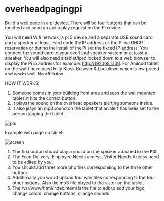 # overheadpagingpi

Build a web page in a pi device. There will be four buttons that can be touched and send an audio play request on the Pi device. 

You will need Wifi network, a pi 5 device and a separate USB sound card and a speaker at least. Hard code the IP address on the Pi via DHCP reservation or during the install of the Pi set the fixced IP address. You connect the sound card to your overhead speaker system or at least a speaker. 
You will also need a tablet/ipad locked down to a web browser to display the Pi ip address for example: http://192.168.1.100. For Android tablet on the wall I have used Fully Kiosk Browser & Lockdown which is low priced and works well. No affiliation. 

HOW IT WORKS:
1. Someone comes in your building front area and sees the wall mounted tablet at hits the correct button.
2. It plays the sound on the overhead speakers alerting someone inside.
3. It also plays an mp3 sound on the tablet that an alert has been set to the person tapping the tablet. 



![pis](https://github.com/ugotapi/overheadpagingpi/assets/14945441/099944ce-097d-4dd9-b0f6-489bae12e737)


Example web page on tablet:

 ![screen](https://github.com/ugotapi/overheadpagingpi/assets/14945441/cb2b8f8b-0c1b-4678-8a38-076fe587217f)



1. The first button should play a sound on the speaker attached to the Pi5. 
2. The Food Delivery, Employee Needs access, Visitor Needs Access need to be edited by you.
3. You should add three more php files corresponding to the three other buttons.
4. Additionally you would upload four wav files corresponding to the four other buttons. Also the mp3 file played to the vistor on the tablet. 
5. The /var/www/html/index.hteml is the file to edit to add your logo, change colors, change buttons, change sounds


   



